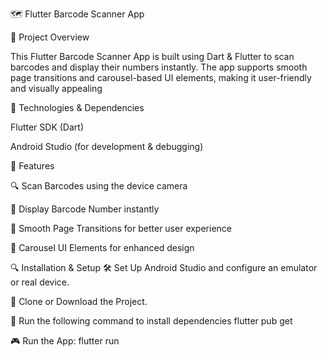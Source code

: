🗺️ Flutter Barcode Scanner App

🌟 Project Overview

This Flutter Barcode Scanner App is built using Dart & Flutter to scan barcodes and display their numbers instantly. The app supports smooth page transitions and carousel-based UI elements, making it user-friendly and visually appealing

🔧 Technologies & Dependencies

Flutter SDK (Dart)

Android Studio (for development & debugging)

📒 Features

🔍 Scan Barcodes using the device camera

🔢 Display Barcode Number instantly

🎨 Smooth Page Transitions for better user experience

🔄 Carousel UI Elements for enhanced design

🔍 Installation & Setup
🛠 Set Up Android Studio and configure an emulator or real device.

📂 Clone or Download the Project.

📝 Run the following command to install dependencies
flutter pub get

🎮 Run the App:
flutter run
